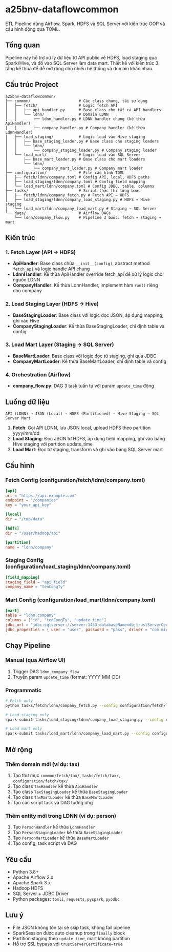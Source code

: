 # a25bnv-dataflowcommon

ETL Pipeline dùng Airflow, Spark, HDFS và SQL Server với kiến trúc OOP và cấu hình động qua TOML.

## Tổng quan

Pipeline này hỗ trợ xử lý dữ liệu từ API public về HDFS, load staging qua Spark/Hive, và đổ vào SQL Server làm data mart. Thiết kế với kiến trúc 3 tầng kế thừa để dễ mở rộng cho nhiều hệ thống và domain khác nhau.

## Cấu trúc Project

```
a25bnv-dataflowcommon/
├── common/                     # Các class chung, tái sử dụng
│   ├── fetch/                  # Logic fetch API
│   │   ├── api_handler.py      # Base class cho tất cả API handlers
│   │   └── ldnn/               # Domain LDNN
│   │       ├── ldnn_handler.py # LDNN handler chung (kế thừa ApiHandler)
│   │       └── company_handler.py # Company handler (kế thừa LdnnHandler)
│   ├── load_staging/           # Logic load vào Hive staging
│   │   ├── base_staging_loader.py # Base class cho staging loaders
│   │   └── ldnn/
│   │       └── company_staging_loader.py # Company staging loader
│   └── load_mart/              # Logic load vào SQL Server
│       ├── base_mart_loader.py # Base class cho mart loaders
│       └── ldnn/
│           └── company_mart_loader.py # Company mart loader
├── configuration/              # File cấu hình TOML
│   ├── fetch/ldnn/company.toml # Config API, local, HDFS paths
│   ├── load_staging/ldnn/company.toml # Config field mapping
│   └── load_mart/ldnn/company.toml # Config JDBC, table, columns
├── tasks/                      # Script thực thi từng bước
│   ├── fetch/ldnn/company_fetch.py # Fetch API → HDFS
│   ├── load_staging/ldnn/company_load_staging.py # HDFS → Hive staging
│   └── load_mart/ldnn/company_load_mart.py # Staging → SQL Server
└── dags/                       # Airflow DAGs
    └── ldnn/company_flow.py    # Pipeline 3 bước: fetch → staging → mart
```

## Kiến trúc

### 1. Fetch Layer (API → HDFS)
- **ApiHandler**: Base class chứa `__init__(config)`, abstract method `fetch_api` và logic handle API chung
- **LdnnHandler**: Kế thừa ApiHandler override fetch_api để xử lý logic cho nguồn LDNN
- **CompanyHandler**: Kế thừa LdnnHandler, implement hàm `run()` riêng cho company

### 2. Load Staging Layer (HDFS → Hive)
- **BaseStagingLoader**: Base class với logic đọc JSON, áp dụng mapping, ghi vào Hive
- **CompanyStagingLoader**: Kế thừa BaseStagingLoader, chỉ định table và config

### 3. Load Mart Layer (Staging → SQL Server)
- **BaseMartLoader**: Base class với logic đọc từ staging, ghi qua JDBC
- **CompanyMartLoader**: Kế thừa BaseMartLoader, chỉ định table và config

### 4. Orchestration (Airflow)
- **company_flow.py**: DAG 3 task tuần tự với param `update_time` động

## Luồng dữ liệu

```
API (LDNN) → JSON (Local) → HDFS (Partitioned) → Hive Staging → SQL Server Mart
```

1. **Fetch**: Gọi API LDNN, lưu JSON local, upload HDFS theo partition yyyy/mm/dd
2. **Load Staging**: Đọc JSON từ HDFS, áp dụng field mapping, ghi vào bảng Hive staging với partition update_time
3. **Load Mart**: Đọc từ staging, transform và ghi vào bảng SQL Server mart

## Cấu hình

### Fetch Config (configuration/fetch/ldnn/company.toml)
```toml
[api]
url = "https://api.example.com"
endpoint = "/companies"
key = "your_api_key"

[local]
dir = "/tmp/data"

[hdfs]
dir = "/user/hadoop/api"

[partition]
name = "ldnn/company"
```

### Staging Config (configuration/load_staging/ldnn/company.toml)
```toml
[field_mapping]
staging_field = "api_field"
company_name = "tenCongTy"
```

### Mart Config (configuration/load_mart/ldnn/company.toml)
```toml
[mart]
table = "ldnn.company"
columns = ["id", "tenCongTy", "update_time"]
jdbc_url = "jdbc:sqlserver://server:1433;databaseName=db;trustServerCertificate=true"
jdbc_properties = { user = "user", password = "pass", driver = "com.microsoft.sqlserver.jdbc.SQLServerDriver" }
```

## Chạy Pipeline

### Manual (qua Airflow UI)
1. Trigger DAG `ldnn_company_flow`
2. Truyền param `update_time` (format: YYYY-MM-DD)

### Programmatic
```bash
# Fetch only
python tasks/fetch/ldnn/company_fetch.py --config configuration/fetch/ldnn/company.toml --update-time 2025-09-05

# Load staging only
spark-submit tasks/load_staging/ldnn/company_load_staging.py --config configuration/load_staging/ldnn/company.toml --json-path /user/hadoop/api/ldnn/company/yyyy=2025/mm=09/dd=05/data.json --update-time 2025-09-05

# Load mart only
spark-submit tasks/load_mart/ldnn/company_load_mart.py --config configuration/load_mart/ldnn/company.toml --json-path /user/hadoop/api/ldnn/company/yyyy=2025/mm=09/dd=05/data.json --update-time 2025-09-05
```

## Mở rộng

### Thêm domain mới (ví dụ: tax)
1. Tạo thư mục `common/fetch/tax/`, `tasks/fetch/tax/`, `configuration/fetch/tax/`
2. Tạo class `TaxHandler` kế thừa `ApiHandler`
3. Tạo class `TaxStagingLoader` kế thừa `BaseStagingLoader`
4. Tạo class `TaxMartLoader` kế thừa `BaseMartLoader`
5. Tạo các script task và DAG tương ứng

### Thêm entity mới trong LDNN (ví dụ: person)
1. Tạo `PersonHandler` kế thừa `LdnnHandler`
2. Tạo `PersonStagingLoader` kế thừa `BaseStagingLoader`
3. Tạo `PersonMartLoader` kế thừa `BaseMartLoader`
4. Tạo config, task script và DAG

## Yêu cầu

- Python 3.8+
- Apache Airflow 2.x
- Apache Spark 3.x
- Hadoop HDFS
- SQL Server + JDBC Driver
- Python packages: `tomli`, `requests`, `pyspark`, `pyodbc`

## Lưu ý

- File JSON không tồn tại sẽ skip task, không fail pipeline
- SparkSession được auto cleanup trong `finally` block
- Partition staging theo `update_time`, mart không partition
- Hỗ trợ SSL bypass với `trustServerCertificate=true`
